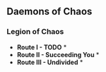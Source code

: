 ## Daemons of Chaos

### Legion of Chaos

* **Route I - TODO**
    * 
* **Route II - Succeeding You**
    * 
* **Route III - Undivided**
    *